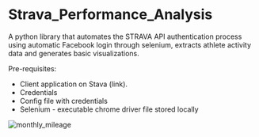 # Strava_Performance_Analysis
A python library that automates the STRAVA API authentication process using automatic Facebook login through selenium, extracts athlete activity data and generates basic visualizations. 

Pre-requisites: 
- Client application on Stava (link). 
- Credentials
- Config file with credentials
- Selenium - executable chrome driver file stored locally 

![monthly_mileage](https://github.com/nahar-senior/strava-performance-analysis/visualizations/monthly_mileage.jpg?raw=true)

